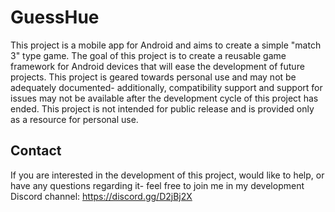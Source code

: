 # GuessHue

This project is a mobile app for Android and aims to create a simple "match 3" type game. The goal of this project is to create a reusable game framework for Android devices that will ease the development of future projects. This project is geared towards personal use and may not be adequately documented- additionally, compatibility support and support for issues may not be available after the development cycle of this project has ended. This project is not intended for public release and is provided only as a resource for personal use.

## Contact

If you are interested in the development of this project, would like to help, or have any questions regarding it- feel free to join me in my development Discord channel: https://discord.gg/D2jBj2X
